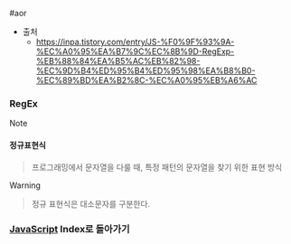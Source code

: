 #aor 
- 출처
	- https://inpa.tistory.com/entry/JS-%F0%9F%93%9A-%EC%A0%95%EA%B7%9C%EC%8B%9D-RegExp-%EB%88%84%EA%B5%AC%EB%82%98-%EC%9D%B4%ED%95%B4%ED%95%98%EA%B8%B0-%EC%89%BD%EA%B2%8C-%EC%A0%95%EB%A6%AC

### RegEx
>[!note]
>#### 정규표현식
>
>>프로그래밍에서 문자열을 다룰 때, 특정 패턴의 문자열을 찾기 위한 표현 방식

>[!warning]
>>정규 표현식은 대소문자를 구분한다.
### [JavaScript](AOR/Dev-Index/JavaScript.md) Index로 돌아가기